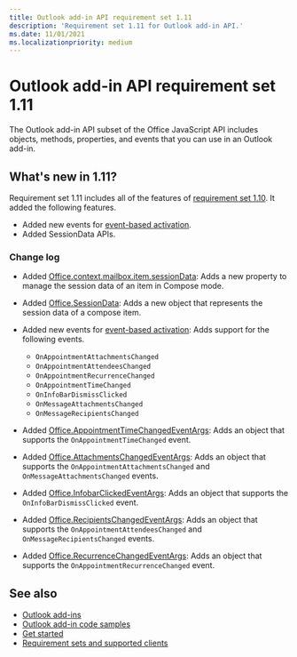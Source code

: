 ```yaml
---
title: Outlook add-in API requirement set 1.11
description: 'Requirement set 1.11 for Outlook add-in API.'
ms.date: 11/01/2021
ms.localizationpriority: medium
---
```


# Outlook add-in API requirement set 1.11

The Outlook add-in API subset of the Office JavaScript API includes objects, methods, properties, and events that you can use in an Outlook add-in.

## What's new in 1.11?

Requirement set 1.11 includes all of the features of [requirement set 1.10](../requirement-set-1.10/outlook-requirement-set-1.10.md). It added the following features.

- Added new events for [event-based activation](/office/dev/add-ins/outlook/autolaunch.md#supported-events).
- Added SessionData APIs.

### Change log

- Added [Office.context.mailbox.item.sessionData](office.context.mailbox.item.md#properties): Adds a new property to manage the session data of an item in Compose mode.
- Added [Office.SessionData](/javascript/api/outlook/office.sessiondata?view=outlook-js-1.11&preserve-view=true): Adds a new object that represents the session data of a compose item.
- Added new events for [event-based activation](/office/dev/add-ins/outlook/autolaunch.md#supported-events): Adds support for the following events.

  - `OnAppointmentAttachmentsChanged`
  - `OnAppointmentAttendeesChanged`
  - `OnAppointmentRecurrenceChanged`
  - `OnAppointmentTimeChanged`
  - `OnInfoBarDismissClicked`
  - `OnMessageAttachmentsChanged`
  - `OnMessageRecipientsChanged`

- Added [Office.AppointmentTimeChangedEventArgs](/javascript/api/outlook/office.appointmenttimechangedeventargs?view=outlook-js-1.11&preserve-view=true): Adds an object that supports the `OnAppointmentTimeChanged` event.
- Added [Office.AttachmentsChangedEventArgs](/javascript/api/outlook/office.attachmentschangedeventargs?view=outlook-js-1.11&preserve-view=true): Adds an object that supports the `OnAppointmentAttachmentsChanged` and `OnMessageAttachmentsChanged` events.
- Added [Office.InfobarClickedEventArgs](/javascript/api/outlook/office.infobarclickedeventargs?view=outlook-js-1.11&preserve-view=true): Adds an object that supports the `OnInfoBarDismissClicked` event.
- Added [Office.RecipientsChangedEventArgs](/javascript/api/outlook/office.recipientschangedeventargs?view=outlook-js-1.11&preserve-view=true): Adds an object that supports the `OnAppointmentAttendeesChanged` and `OnMessageRecipientsChanged` events.
- Added [Office.RecurrenceChangedEventArgs](/javascript/api/outlook/office.recurrencechangedeventargs?view=outlook-js-1.11&preserve-view=true): Adds an object that supports the `OnAppointmentRecurrenceChanged` event.

## See also

- [Outlook add-ins](/office/dev/add-ins/outlook/outlook-add-ins-overview)
- [Outlook add-in code samples](https://developer.microsoft.com/outlook/gallery/?filterBy=Outlook,Samples,Add-ins)
- [Get started](/office/dev/add-ins/quickstarts/outlook-quickstart)
- [Requirement sets and supported clients](/office/dev/add-ins/requirement-sets/outlook-api-requirement-sets)
